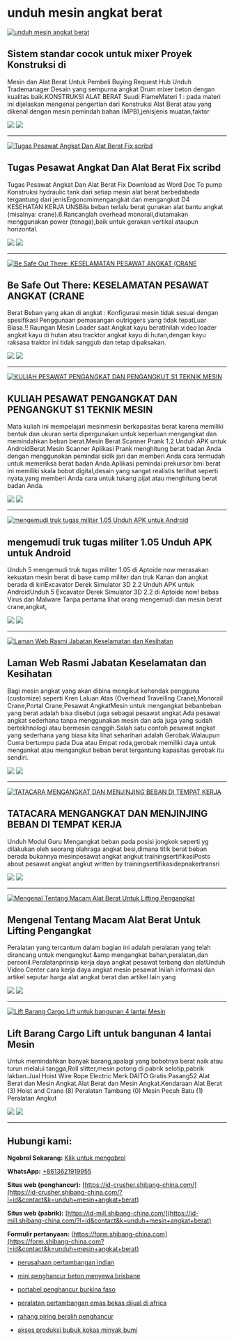 # unduh mesin angkat berat

<a href="https://swt.shibang-china.com/?l=id&img&k=unduh+mesin+angkat+berat" target="_blank">![unduh mesin angkat berat](http://static.shibang-china.com/all-800x300/892.jpg)</a>

## Sistem standar cocok untuk mixer Proyek Konstruksi di
Mesin dan Alat Berat Untuk Pembeli Buying Request Hub Unduh Trademanager Desain yang sempurna angkat Drum mixer beton dengan kualitas baik.KONSTRUKSI ALAT BERAT Suudi FlameMateri 1 : pada materi ini dijelaskan mengenai pengertian dari Konstruksi Alat Berat atau yang dikenal dengan mesin pemindah bahan (MPB),jenisjenis muatan,faktor


<a href="https://whatsapp.shibangsoft.com/WhatsApp.php" target="_blank" title="WhatsApp">![](http://static.shibang-china.com/icon/whatsapp.png)</a> <a href="https://swt.shibang-china.com/?l=id&icon&k=unduh+mesin+angkat+berat" target="_blank">![](http://static.shibang-china.com/icon/chat-id.png)</a>

---

<a href="https://swt.shibang-china.com/?l=id&img&k=unduh+mesin+angkat+berat" target="_blank">![Tugas Pesawat Angkat Dan Alat Berat Fix scribd](http://static.shibang-china.com/all-800x300/1501.jpg)</a>

## Tugas Pesawat Angkat Dan Alat Berat Fix scribd
Tugas Pesawat Angkat Dan Alat Berat Fix Download as Word Doc To pump Konstruksi hydraulic tank dari setiap mesin alat berat berbedabeda tergantung dari jenisErgonomimengangkat dan mengangkut D4 KESEHATAN KERJA UNSBila beban terlalu berat gunakan alat bantu angkat (misalnya: crane).6.Rancanglah overhead monorail,diutamakan menggunakan power (tenaga),baik untuk gerakan vertikal ataupun horizontal.


<a href="https://whatsapp.shibangsoft.com/WhatsApp.php" target="_blank" title="WhatsApp">![](http://static.shibang-china.com/icon/whatsapp.png)</a> <a href="https://swt.shibang-china.com/?l=id&icon&k=unduh+mesin+angkat+berat" target="_blank">![](http://static.shibang-china.com/icon/chat-id.png)</a>

---

<a href="https://swt.shibang-china.com/?l=id&img&k=unduh+mesin+angkat+berat" target="_blank">![Be Safe Out There: KESELAMATAN PESAWAT ANGKAT (CRANE](http://static.shibang-china.com/all-800x300/295.jpg)</a>

## Be Safe Out There: KESELAMATAN PESAWAT ANGKAT (CRANE
Berat Beban yang akan di angkat : Konfigurasi mesin tidak sesuai dengan spesifikasi Penggunaan pemasangan outriggers yang tidak tepatLuar Biasa.!! Raungan Mesin Loader saat Angkat kayu beratInilah video loader angkat kayu di hutan atau tracktor angkat kayu di hutan,dengan kayu raksasa traktor ini tidak sanggub dan tetap dipaksakan.


<a href="https://whatsapp.shibangsoft.com/WhatsApp.php" target="_blank" title="WhatsApp">![](http://static.shibang-china.com/icon/whatsapp.png)</a> <a href="https://swt.shibang-china.com/?l=id&icon&k=unduh+mesin+angkat+berat" target="_blank">![](http://static.shibang-china.com/icon/chat-id.png)</a>

---

<a href="https://swt.shibang-china.com/?l=id&img&k=unduh+mesin+angkat+berat" target="_blank">![KULIAH PESAWAT PENGANGKAT DAN PENGANGKUT S1 TEKNIK MESIN](http://static.shibang-china.com/all-800x300/1092.jpg)</a>

## KULIAH PESAWAT PENGANGKAT DAN PENGANGKUT S1 TEKNIK MESIN
Mata kuliah ini mempelajari mesinmesin berkapasitas berat karena memiliki bentuk dan ukuran serta dipergunakan untuk keperluan mengangkat dan memindahkan beban berat.Mesin Berat Scanner Prank 1.2 Unduh APK untuk AndroidBerat Mesin Scanner Aplikasi Prank menghitung berat badan Anda dengan menggunakan pemindai sidik jari dan memberi Anda cara termudah untuk memeriksa berat badan Anda.Aplikasi pemindai prekursor bmi berat ini memiliki skala bobot digital,desain yang sangat realistis terlihat seperti nyata,yang memberi Anda cara untuk tukang pijat atau menghitung berat badan Anda.


<a href="https://whatsapp.shibangsoft.com/WhatsApp.php" target="_blank" title="WhatsApp">![](http://static.shibang-china.com/icon/whatsapp.png)</a> <a href="https://swt.shibang-china.com/?l=id&icon&k=unduh+mesin+angkat+berat" target="_blank">![](http://static.shibang-china.com/icon/chat-id.png)</a>

---

<a href="https://swt.shibang-china.com/?l=id&img&k=unduh+mesin+angkat+berat" target="_blank">![mengemudi truk tugas militer 1.05 Unduh APK untuk Android](http://static.shibang-china.com/all-800x300/26.jpg)</a>

## mengemudi truk tugas militer 1.05 Unduh APK untuk Android
Unduh 5 mengemudi truk tugas militer 1.05 di Aptoide now merasakan kekuatan mesin berat di base camp militer dan truk Kanan dan angkat berada di kiriExcavator Derek Simulator 3D 2.2 Unduh APK untuk AndroidUnduh 5 Excavator Derek Simulator 3D 2.2 di Aptoide now! bebas Virus dan Malware Tanpa pertama lihat orang mengemudi dan mesin berat crane,angkat,


<a href="https://whatsapp.shibangsoft.com/WhatsApp.php" target="_blank" title="WhatsApp">![](http://static.shibang-china.com/icon/whatsapp.png)</a> <a href="https://swt.shibang-china.com/?l=id&icon&k=unduh+mesin+angkat+berat" target="_blank">![](http://static.shibang-china.com/icon/chat-id.png)</a>

---

<a href="https://swt.shibang-china.com/?l=id&img&k=unduh+mesin+angkat+berat" target="_blank">![Laman Web Rasmi Jabatan Keselamatan dan Kesihatan](http://static.shibang-china.com/all-800x300/182.jpg)</a>

## Laman Web Rasmi Jabatan Keselamatan dan Kesihatan
Bagi mesin angkat yang akan dibina mengikut kehendak pengguna (customize) seperti Kren Laluan Atas (Overhead Travelling Crane),Monorail Crane,Portal Crane,Pesawat AngkatMesin untuk mengangkat bebanbeban yang berat adalah bisa disebut juga sebagai pesawat angkat.Ada pesawat angkat sederhana tanpa menggunakan mesin dan ada juga yang sudah bertekhnologi atau bermesin canggih.Salah satu contoh pesawat angkat yang sederhana yang biasa kita lihat seharihari adalah Gerobak.Walaupun Cuma bertumpu pada Dua atau Empat roda,gerobak memiliki daya untuk mengankat atau mengangkut beban berat tergantung kapasitas gerobak itu sendiri.


<a href="https://whatsapp.shibangsoft.com/WhatsApp.php" target="_blank" title="WhatsApp">![](http://static.shibang-china.com/icon/whatsapp.png)</a> <a href="https://swt.shibang-china.com/?l=id&icon&k=unduh+mesin+angkat+berat" target="_blank">![](http://static.shibang-china.com/icon/chat-id.png)</a>

---

<a href="https://swt.shibang-china.com/?l=id&img&k=unduh+mesin+angkat+berat" target="_blank">![TATACARA MENGANGKAT DAN MENJINJING BEBAN DI TEMPAT KERJA](http://static.shibang-china.com/all-800x300/81.jpg)</a>

## TATACARA MENGANGKAT DAN MENJINJING BEBAN DI TEMPAT KERJA
Unduh Modul Guru Mengangkat beban pada posisi jongkok seperti yg dilakukan oleh seorang olahraga angkat besi,dimana titik berat beban berada bukannya mesinpesawat angkat angkut trainingsertifikasiPosts about pesawat angkat angkut written by trainingsertifikasidepnakertransri


<a href="https://whatsapp.shibangsoft.com/WhatsApp.php" target="_blank" title="WhatsApp">![](http://static.shibang-china.com/icon/whatsapp.png)</a> <a href="https://swt.shibang-china.com/?l=id&icon&k=unduh+mesin+angkat+berat" target="_blank">![](http://static.shibang-china.com/icon/chat-id.png)</a>

---

<a href="https://swt.shibang-china.com/?l=id&img&k=unduh+mesin+angkat+berat" target="_blank">![Mengenal Tentang Macam Alat Berat Untuk Lifting Pengangkat](http://static.shibang-china.com/all-800x300/1522.jpg)</a>

## Mengenal Tentang Macam Alat Berat Untuk Lifting Pengangkat
Peralatan yang tercantum dalam bagian ini adalah peralatan yang telah dirancang untuk mengangkut &amp mengangkat bahan,peralatan,dan personil.Peralatanprinsip kerja daya angkat pesawat terbang dan alatUnduh Video Center cara kerja daya angkat mesin pesawat Inilah informasi dan artikel seputar harga alat angkat berat dan artikel lain yang


<a href="https://whatsapp.shibangsoft.com/WhatsApp.php" target="_blank" title="WhatsApp">![](http://static.shibang-china.com/icon/whatsapp.png)</a> <a href="https://swt.shibang-china.com/?l=id&icon&k=unduh+mesin+angkat+berat" target="_blank">![](http://static.shibang-china.com/icon/chat-id.png)</a>

---

<a href="https://swt.shibang-china.com/?l=id&img&k=unduh+mesin+angkat+berat" target="_blank">![Lift Barang Cargo Lift untuk bangunan 4 lantai Mesin](http://static.shibang-china.com/all-800x300/623.jpg)</a>

## Lift Barang Cargo Lift untuk bangunan 4 lantai Mesin
Untuk memindahkan banyak barang,apalagi yang bobotnya berat naik atau turun melalui tangga,Roll slitter,mesin potong di pabrik selotip,pabrik lakban.Jual Hoist Wire Rope Electric Merk DAITO Gratis Pasang52 Alat Berat dan Mesin Angkat.Alat Berat dan Mesin Angkat.Kendaraan Alat Berat (3) Hoist and Crane (8) Peralatan Tambang (0) Mesin Pecah Batu (1) Peralatan Angkut


<a href="https://whatsapp.shibangsoft.com/WhatsApp.php" target="_blank" title="WhatsApp">![](http://static.shibang-china.com/icon/whatsapp.png)</a> <a href="https://swt.shibang-china.com/?l=id&icon&k=unduh+mesin+angkat+berat" target="_blank">![](http://static.shibang-china.com/icon/chat-id.png)</a>

---
## Hubungi kami:

**Ngobrol Sekarang:** [Klik untuk mengobrol](https://swt.shibang-china.com?l=id&contact&k=unduh+mesin+angkat+berat)

**WhatsApp:**  [+8613621919955](https://whatsapp.shibangsoft.com/WhatsApp.php)

**Situs web (penghancur):** [https://id-crusher.shibang-china.com/](https://id-crusher.shibang-china.com/?l=id&contact&k=unduh+mesin+angkat+berat)

**Situs web (pabrik):** [https://id-mill.shibang-china.com/](https://id-mill.shibang-china.com/?l=id&contact&k=unduh+mesin+angkat+berat)

**Formulir pertanyaan:** [https://form.shibang-china.com](https://form.shibang-china.com?l=id&contact&k=unduh+mesin+angkat+berat)

* [perusahaan pertambangan indian](../32/perusahaan%20pertambangan%20indian.md)

* [mini penghancur beton menyewa brisbane](../33/mini%20penghancur%20beton%20menyewa%20brisbane.md)

* [portabel penghancur burkina faso](../37/portabel%20penghancur%20burkina%20faso.md)

* [peralatan pertambangan emas bekas dijual di africa](../31/peralatan%20pertambangan%20emas%20bekas%20dijual%20di%20africa.md)

* [rahang piring beralih penghancur](../40/rahang%20piring%20beralih%20penghancur.md)

* [akses produksi bubuk kokas minyak bumi](../34/akses%20produksi%20bubuk%20kokas%20minyak%20bumi.md)